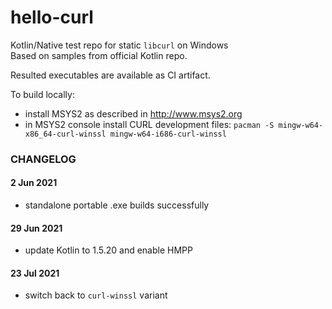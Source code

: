 hello-curl
==========

Kotlin/Native test repo for static `libcurl` on Windows\
Based on samples from official Kotlin repo.

Resulted executables are available as CI artifact.

To build locally:
- install MSYS2 as described in http://www.msys2.org
- in MSYS2 console install CURL development files:
  `pacman -S mingw-w64-x86_64-curl-winssl mingw-w64-i686-curl-winssl`


### CHANGELOG

#### 2 Jun 2021

* standalone portable .exe builds successfully


#### 29 Jun 2021

* update Kotlin to 1.5.20 and enable HMPP


#### 23 Jul 2021

* switch back to `curl-winssl` variant
